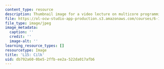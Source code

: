 ```yaml
---
content_type: resource
description: Thumbnail image for a video lecture on multicore programming.
file: https://ol-ocw-studio-app-production.s3.amazonaws.com/courses/6-189-multicore-programming-primer-january-iap-2007/db792a600be52ffbee2a522da017afb6_l15.jpg
file_type: image/jpeg
image_metadata:
  caption: ''
  credit: ''
  image-alt: ''
learning_resource_types: []
resourcetype: Image
title: 'L15: Cilk'
uid: db792a60-0be5-2ffb-ee2a-522da017afb6
---
```

